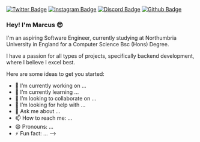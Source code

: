 [![Twitter Badge](https://img.shields.io/badge/-Twitter-e4405f?style=for-the-badge&logo=Twitter)](https://www.twitter.com/_Lotho_) 
[![Instagram Badge](https://img.shields.io/badge/-Instagram-e4405f?style=for-the-badge&logo=Instagram&color=blueviolet)](https://www.instagram.com/markxhewson) 
[![Discord Badge](https://img.shields.io/badge/-Discord-e4405f?style=for-the-badge&logo=Discord&color=important)](marcuz#9158) 
[![Github Badge](https://img.shields.io/badge/-Github-e4405f?style=for-the-badge&logo=Github&color=successs)](marcuz#9158) 

### Hey! I'm Marcus 😎

I'm an aspiring Software Engineer, currently studying at Northumbria University in England for a Computer Science Bsc (Hons) Degree.

I have a passion for all types of projects, specifically backend development, where I believe I excel best.

Here are some ideas to get you started:

- 🔭 I’m currently working on ...
- 🌱 I’m currently learning ...
- 👯 I’m looking to collaborate on ...
- 🤔 I’m looking for help with ...
- 💬 Ask me about ...
- 📫 How to reach me: ...
- 😄 Pronouns: ...
- ⚡ Fun fact: ...
-->
